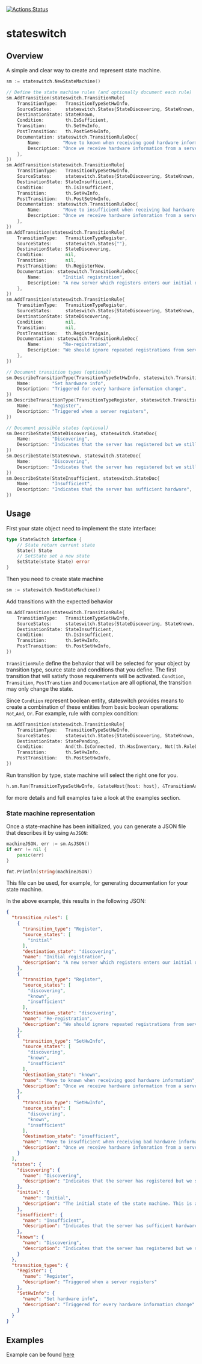 [![Actions Status](https://github.com/filanov/stateswitch/workflows/make_all/badge.svg)](https://github.com/filanov/stateswitch/actions)

# stateswitch

## Overview

A simple and clear way to create and represent state machine.

```go
sm := stateswitch.NewStateMachine()

// Define the state machine rules (and optionally document each rule)
sm.AddTransition(stateswitch.TransitionRule{
    TransitionType:   TransitionTypeSetHwInfo,
    SourceStates:     stateswitch.States{StateDiscovering, StateKnown, StateInsufficient},
    DestinationState: StateKnown,
    Condition:        th.IsSufficient,
    Transition:       th.SetHwInfo,
    PostTransition:   th.PostSetHwInfo,
    Documentation: stateswitch.TransitionRuleDoc{
        Name:        "Move to known when receiving good hardware information",
        Description: "Once we receive hardware information from a server, we can consider it known if the hardware information is sufficient",
    },
})
sm.AddTransition(stateswitch.TransitionRule{
    TransitionType:   TransitionTypeSetHwInfo,
    SourceStates:     stateswitch.States{StateDiscovering, StateKnown, StateInsufficient},
    DestinationState: StateInsufficient,
    Condition:        th.IsInsufficient,
    Transition:       th.SetHwInfo,
    PostTransition:   th.PostSetHwInfo,
    Documentation: stateswitch.TransitionRuleDoc{
        Name:        "Move to insufficient when receiving bad hardware information",
        Description: "Once we receive hardware infomration from a server, we consider the server to be insufficient if the hardware is insufficient",
    },
})
sm.AddTransition(stateswitch.TransitionRule{
    TransitionType:   TransitionTypeRegister,
    SourceStates:     stateswitch.States{""},
    DestinationState: StateDiscovering,
    Condition:        nil,
    Transition:       nil,
    PostTransition:   th.RegisterNew,
    Documentation: stateswitch.TransitionRuleDoc{
        Name:        "Initial registration",
        Description: "A new server which registers enters our initial discovering state",
    },
})
sm.AddTransition(stateswitch.TransitionRule{
    TransitionType:   TransitionTypeRegister,
    SourceStates:     stateswitch.States{StateDiscovering, StateKnown, StateInsufficient},
    DestinationState: StateDiscovering,
    Condition:        nil,
    Transition:       nil,
    PostTransition:   th.RegisterAgain,
    Documentation: stateswitch.TransitionRuleDoc{
        Name:        "Re-registration",
        Description: "We should ignore repeated registrations from servers that are already registered",
    },
})

// Document transition types (optional)
sm.DescribeTransitionType(TransitionTypeSetHwInfo, stateswitch.TransitionTypeDoc{
    Name:        "Set hardware info",
    Description: "Triggered for every hardware information change",
})
sm.DescribeTransitionType(TransitionTypeRegister, stateswitch.TransitionTypeDoc{
    Name:        "Register",
    Description: "Triggered when a server registers",
})

// Document possible states (optional)
sm.DescribeState(StateDiscovering, stateswitch.StateDoc{
    Name:        "Discovering",
    Description: "Indicates that the server has registered but we still don't know anything about its hardware",
})
sm.DescribeState(StateKnown, stateswitch.StateDoc{
    Name:        "Discovering",
    Description: "Indicates that the server has registered but we still don't know anything about its hardware",
})
sm.DescribeState(StateInsufficient, stateswitch.StateDoc{
    Name:        "Insufficient",
    Description: "Indicates that the server has sufficient hardware",
})
```

## Usage

First your state object need to implement the state interface:

```go
type StateSwitch interface {
	// State return current state
	State() State
	// SetState set a new state
	SetState(state State) error
}
```

Then you need to create state machine

```go
sm := stateswitch.NewStateMachine()
```

Add transitions with the expected behavior 
```go
sm.AddTransition(stateswitch.TransitionRule{
    TransitionType:   TransitionTypeSetHwInfo,
    SourceStates:     stateswitch.States{StateDiscovering, StateKnown, StateInsufficient},
    DestinationState: StateInsufficient,
    Condition:        th.IsInsufficient,
    Transition:       th.SetHwInfo,
    PostTransition:   th.PostSetHwInfo,
})
```

`TransitionRule` define the behavior that will be selected for your object by transition type,
source state and conditions that you define.
The first transition that will satisfy those requirements will be activated. 
`Condtion`, `Transition`, `PostTranstion` and `Documentation` are all optional, the transition may only change the state.

Since `Condtion` represent boolean entity, stateswitch provides means to create a combination of these entities from basic 
boolean operations: `Not`,`And`, `Or`.  For example, rule with complex condition:

```go
sm.AddTransition(stateswitch.TransitionRule{
    TransitionType:   TransitionTypeSetHwInfo,
    SourceStates:     stateswitch.States{StateDiscovering, StateKnown, StateInsufficient},
    DestinationState: StatePending,
    Condition:        And(th.IsConnected, th.HasInventory, Not(th.RoleDefined)),
    Transition:       th.SetHwInfo,
    PostTransition:   th.PostSetHwInfo,
})
```

Run transition by type, state machine will select the right one for you.

```go
h.sm.Run(TransitionTypeSetHwInfo, &stateHost{host: host}, &TransitionArgsSetHwInfo{hwInfo: hw})
```

for more details and full examples take a look at the examples section.

### State machine representation

Once a state-machine has been initialized, you can generate a JSON file that describes it by using `AsJSON`:

```go
machineJSON, err := sm.AsJSON()
if err != nil {
    panic(err)
}

fmt.Println(string(machineJSON))
```

This file can be used, for example, for generating documentation for your state machine.

In the above example, this results in the following JSON:

```json
{
  "transition_rules": [
    {
      "transition_type": "Register",
      "source_states": [
        "initial"
      ],
      "destination_state": "discovering",
      "name": "Initial registration",
      "description": "A new server which registers enters our initial discovering state"
    },
    {
      "transition_type": "Register",
      "source_states": [
        "discovering",
        "known",
        "insufficient"
      ],
      "destination_state": "discovering",
      "name": "Re-registration",
      "description": "We should ignore repeated registrations from servers that are already registered"
    },
    {
      "transition_type": "SetHwInfo",
      "source_states": [
        "discovering",
        "known",
        "insufficient"
      ],
      "destination_state": "known",
      "name": "Move to known when receiving good hardware information",
      "description": "Once we receive hardware information from a server, we can consider it known if the hardware information is sufficient"
    },
    {
      "transition_type": "SetHwInfo",
      "source_states": [
        "discovering",
        "known",
        "insufficient"
      ],
      "destination_state": "insufficient",
      "name": "Move to insufficient when receiving bad hardware information",
      "description": "Once we receive hardware infomration from a server, we consider the server to be insufficient if the hardware is insufficient"
    }
  ],
  "states": {
    "discovering": {
      "name": "Discovering",
      "description": "Indicates that the server has registered but we still don't know anything about its hardware"
    },
    "initial": {
      "name": "Initial",
      "description": "The initial state of the state machine. This is a synthetic state that is not actually part of the state machine. It appears in documentation when transition rules hold a single source state that is an empty string"
    },
    "insufficient": {
      "name": "Insufficient",
      "description": "Indicates that the server has sufficient hardware"
    },
    "known": {
      "name": "Discovering",
      "description": "Indicates that the server has registered but we still don't know anything about its hardware"
    }
  },
  "transition_types": {
    "Register": {
      "name": "Register",
      "description": "Triggered when a server registers"
    },
    "SetHwInfo": {
      "name": "Set hardware info",
      "description": "Triggered for every hardware information change"
    }
  }
}
```

## Examples

Example can be found [here](https://github.com/filanov/stateswitch/tree/master/examples)
